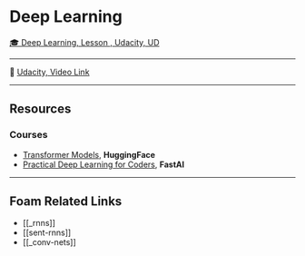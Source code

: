 # Deep Learning

[🎓 Deep Learning, Lesson , Udacity, UD]()

---

🎥 [Udacity, Video Link]()

---

## Resources

### Courses

- [Transformer Models](https://huggingface.co/course/chapter1), **HuggingFace**
- [Practical Deep Learning for Coders](https://course.fast.ai/), **FastAI**

---

## Foam Related Links

- [[_rnns]]
- [[sent-rnns]]
- [[_conv-nets]]
